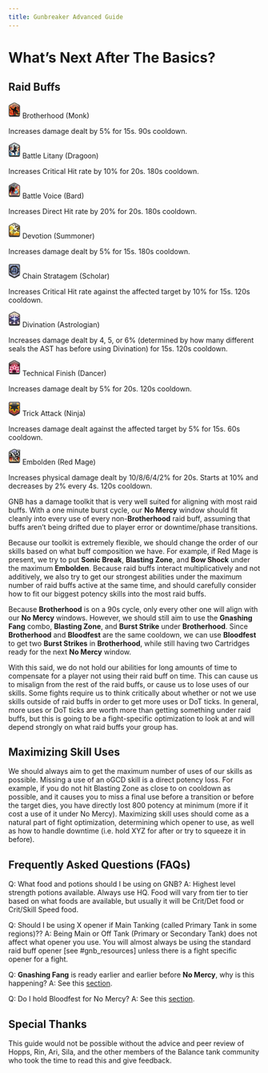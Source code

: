```yaml
---
title: Gunbreaker Advanced Guide
---
```

# What’s Next After The Basics?

## Raid Buffs

![Brotherhood](/img/jobs/tanks/gunbreaker/Brotherhood.png)
Brotherhood (Monk)

Increases damage dealt by 5% for 15s. 90s cooldown.

![BattleLitany](/img/jobs/tanks/gunbreaker/Battle_Litany.png)
Battle Litany (Dragoon)

Increases Critical Hit rate by 10% for 20s. 180s cooldown.

![BattleVoice](/img/jobs/tanks/gunbreaker/Battle_Voice.png)
Battle Voice (Bard)

Increases Direct Hit rate by 20% for 20s. 180s cooldown. 

![Devotion](/img/jobs/tanks/gunbreaker/Devotion.png)
Devotion (Summoner)

Increases damage dealt by 5% for 15s. 180s cooldown.

![ChainStratagem](/img/jobs/tanks/gunbreaker/Chain_Stratagem.png)
Chain Stratagem (Scholar)

Increases Critical Hit rate against the affected target by 10% for 15s. 120s cooldown.

![Divination](/img/jobs/tanks/gunbreaker/Divination.png)
Divination (Astrologian)

Increases damage dealt by 4, 5, or 6% (determined by how many different seals the AST has before using Divination) for 15s. 120s cooldown.

![TechnicalFinish](/img/jobs/tanks/gunbreaker/Technical_Finish.png)
Technical Finish (Dancer)

Increases damage dealt by 5% for 20s. 120s cooldown.

![TrickAttack](/img/jobs/tanks/gunbreaker/Trick_Attack.png)
Trick Attack (Ninja)

Increases damage dealt against the affected target by 5% for 15s. 60s cooldown.

![Embolden](/img/jobs/tanks/gunbreaker/Embolden.png)
Embolden (Red Mage)

Increases physical damage dealt by 10/8/6/4/2% for 20s. Starts at 10% and decreases by 2% every 4s. 120s cooldown.

GNB has a damage toolkit that is very well suited for aligning with most raid buffs. With a one minute burst cycle, our **No Mercy** window should fit cleanly into every use of every non-**Brotherhood** raid buff, assuming that buffs aren’t being drifted due to player error or downtime/phase transitions. 

Because our toolkit is extremely flexible, we should change the order of our skills based on what buff composition we have. For example, if Red Mage is present, we try to put **Sonic Break**, **Blasting Zone**, and **Bow Shock** under the maximum **Embolden**. Because raid buffs interact multiplicatively and not additively, we also try to get our strongest abilities under the maximum number of raid buffs active at the same time, and should carefully consider how to fit our biggest potency skills into the most raid buffs. 

Because **Brotherhood** is on a 90s cycle, only every other one will align with our **No Mercy** windows. However, we should still aim to use the **Gnashing Fang** combo, **Blasting Zone**, and **Burst Strike** under **Brotherhood**. Since **Brotherhood** and **Bloodfest** are the same cooldown, we can use **Bloodfest** to get two **Burst Strikes** in **Brotherhood**, while still having two Cartridges ready for the next **No Mercy** window. 

With this said, we do not hold our abilities for long amounts of time to compensate for a player not using their raid buff on time. This can cause us to misalign from the rest of the raid buffs, or cause us to lose uses of our skills. Some fights require us to think critically about whether or not we use skills outside of raid buffs in order to get more uses or DoT ticks. In general, more uses or DoT ticks are worth more than getting something under raid buffs, but this is going to be a fight-specific optimization to look at and will depend strongly on what raid buffs your group has.

## Maximizing Skill Uses

We should always aim to get the maximum number of uses of our skills as possible. Missing a use of an oGCD skill is a direct potency loss. For example, if you do not hit Blasting Zone as close to on cooldown as possible, and it causes you to miss a final use before a transition or before the target dies, you have directly lost 800 potency at minimum (more if it cost a use of it under No Mercy). Maximizing skill uses should come as a natural part of fight optimization, determining which opener to use, as well as how to handle downtime (i.e. hold XYZ for after or try to squeeze it in before). 

## Frequently Asked Questions (FAQs)

Q: What food and potions should I be using on GNB?
A: Highest level strength potions available. Always use HQ. Food will vary from tier to tier based on what foods are available, but usually it will be Crit/Det food or Crit/Skill Speed food.

Q: Should I be using X opener if Main Tanking (called Primary Tank in some regions)??
A: Being Main or Off Tank (Primary or Secondary Tank) does not affect what opener you use. You will almost always be using the standard raid buff opener \[see #gnb_resources] unless there is a fight specific opener for a fight. 

Q: **Gnashing Fang** is ready earlier and earlier before **No Mercy**, why is this happening?
A: See this [section](#priority-system). 

Q: Do I hold Bloodfest for No Mercy?
A: See this [section](#bloodfest).

## Special Thanks

This guide would not be possible without the advice and peer review of Hopps, Rin, Ari, Sila, and the other members of the Balance tank community who took the time to read this and give feedback.
